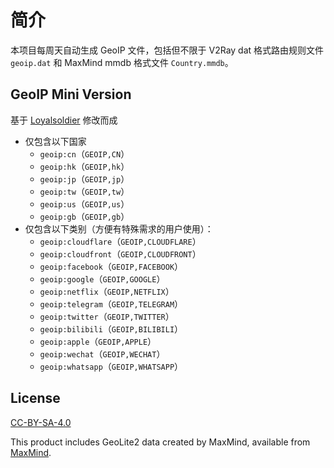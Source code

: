 # 简介

本项目每周天自动生成 GeoIP 文件，包括但不限于 V2Ray dat 格式路由规则文件 `geoip.dat` 和 MaxMind mmdb 格式文件 `Country.mmdb`。

## GeoIP Mini Version

基于 [Loyalsoldier](https://github.com/Loyalsoldier/geoip) 修改而成

- 仅包含以下国家
  - `geoip:cn`（`GEOIP,CN`）
  - `geoip:hk`（`GEOIP,hk`）
  - `geoip:jp`（`GEOIP,jp`）
  - `geoip:tw`（`GEOIP,tw`）
  - `geoip:us`（`GEOIP,us`）
  - `geoip:gb`（`GEOIP,gb`）
- 仅包含以下类别（方便有特殊需求的用户使用）：
  - `geoip:cloudflare`（`GEOIP,CLOUDFLARE`）
  - `geoip:cloudfront`（`GEOIP,CLOUDFRONT`）
  - `geoip:facebook`（`GEOIP,FACEBOOK`）
  - `geoip:google`（`GEOIP,GOOGLE`）
  - `geoip:netflix`（`GEOIP,NETFLIX`）
  - `geoip:telegram`（`GEOIP,TELEGRAM`）
  - `geoip:twitter`（`GEOIP,TWITTER`）
  - `geoip:bilibili`（`GEOIP,BILIBILI`）
  - `geoip:apple`（`GEOIP,APPLE`）
  - `geoip:wechat`（`GEOIP,WECHAT`）
  - `geoip:whatsapp`（`GEOIP,WHATSAPP`）

## License

[CC-BY-SA-4.0](https://creativecommons.org/licenses/by-sa/4.0/)

This product includes GeoLite2 data created by MaxMind, available from [MaxMind](http://www.maxmind.com).
